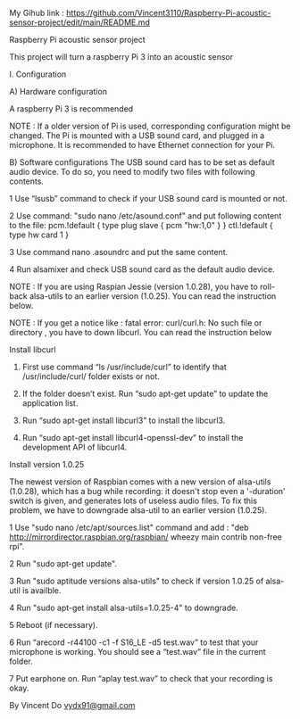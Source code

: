 My Gihub link : https://github.com/Vincent3110/Raspberry-Pi-acoustic-sensor-project/edit/main/README.md

Raspberry Pi acoustic sensor project

This project will turn a raspberry Pi 3 into an acoustic sensor

I. Configuration

A) Hardware configuration

A raspberry Pi 3 is recommended

NOTE : If a older version of Pi is used, corresponding configuration might be changed. The Pi is mounted with a USB sound card, and plugged in a microphone. It is recommended to have Ethernet connection for your Pi.

B) Software configurations
The USB sound card has to be set as default audio device. To do so, you need to modify two files with following contents.

1 Use “lsusb” command to check if your USB sound card is mounted or not.

2 Use command: "sudo nano /etc/asound.conf"  and put following content to the file:
 pcm.!default { 
	type plug slave {
	 pcm "hw:1,0" 
} 
}
 ctl.!default { 
type hw 
card 1 
}

3 Use command nano .asoundrc and put the same content.

4  Run alsamixer and check USB sound card as the default audio device. 

NOTE : If you are using Raspian Jessie (version 1.0.28), you have to roll-back alsa-utils to an earlier version (1.0.25). You can read the instruction below. 

NOTE : If you get a notice like : fatal error: curl/curl.h: No such file or directory , you have to down libcurl. You can read the instruction below



Install libcurl
1. First use command “ls /usr/include/curl” to identify that /usr/include/curl/ folder exists or not.

2. If the folder doesn’t exist. Run “sudo apt-get update” to update the application list.

3. Run “sudo apt-get install libcurl3” to install the libcurl3.

4. Run “sudo apt-get install libcurl4-openssl-dev” to install the development API of libcurl4.


Install version 1.0.25

The newest version of Raspbian comes with a new version of alsa-utils (1.0.28), which has a bug while recording: it doesn't stop even a '-duration' switch is given, and generates lots of useless audio files. To fix this problem, we have to downgrade alsa-util to an earlier version (1.0.25).

1 Use "sudo nano /etc/apt/sources.list" command and add : "deb http://mirrordirector.raspbian.org/raspbian/ wheezy main contrib non-free rpi".

2 Run "sudo apt-get update".

3 Run "sudo aptitude versions alsa-utils" to check if version 1.0.25 of alsa-util is availble.

4 Run "sudo apt-get install alsa-utils=1.0.25-4" to downgrade.

5 Reboot (if necessary).

6 Run “arecord -r44100 -c1 -f S16_LE -d5 test.wav” to test that your microphone is working. You should see a “test.wav” file in the current folder.

7 Put earphone on. Run “aplay test.wav” to check that your recording is okay.

By Vincent Do
vydx91@gmail.com
